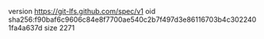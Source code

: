 version https://git-lfs.github.com/spec/v1
oid sha256:f90baf6c9606c84e8f7700ae540c2b7f497d3e86116703b4c3022401fa4a637d
size 2271
